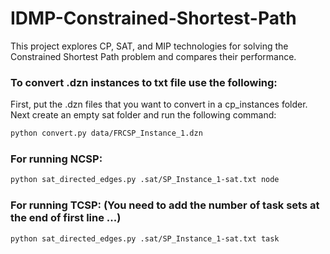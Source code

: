 # IDMP-Constrained-Shortest-Path
 This project explores CP, SAT, and MIP technologies for solving the Constrained Shortest Path problem and compares their performance.

### To convert .dzn instances to txt file use the following:
First, put the .dzn files that you want to convert in a cp_instances folder.
Next create an empty sat folder and run the following command:

```bash
python convert.py data/FRCSP_Instance_1.dzn
```


### For running NCSP:

```bash
python sat_directed_edges.py .sat/SP_Instance_1-sat.txt node
```

### For running TCSP: (You need to add the number of task sets at the end of first line ...)
```bash
python sat_directed_edges.py .sat/SP_Instance_1-sat.txt task
```